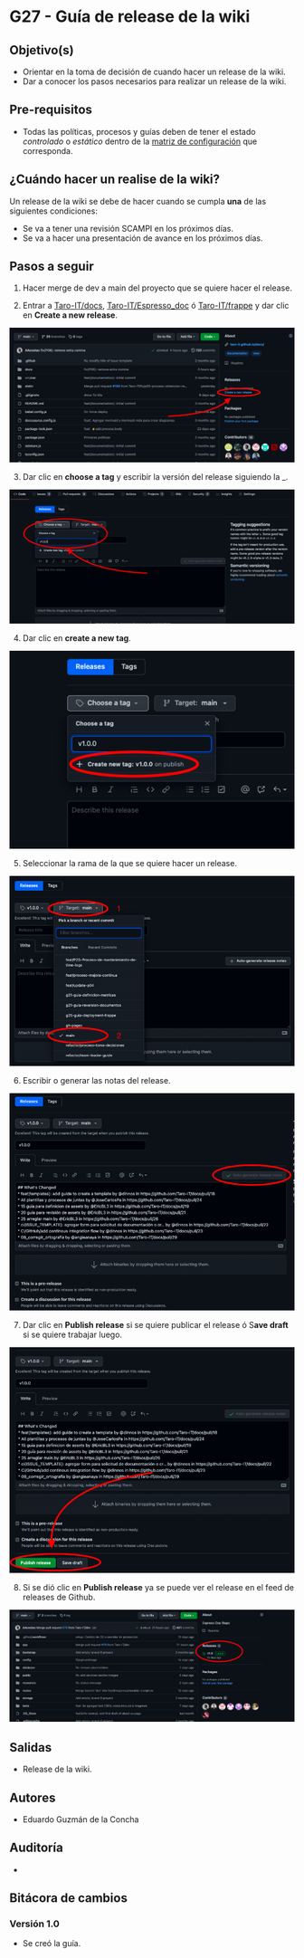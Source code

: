 # G27 - Guía de release de la wiki

## Objetivo(s)

- Orientar en la toma de decisión de cuando hacer un release de la wiki. 
- Dar a conocer los pasos necesarios para realizar un release de la wiki.

## Pre-requisitos

- Todas las políticas, procesos y guías deben de tener el estado _controlado_ o _estático_ dentro de la [matriz de configuración](https://docs.google.com/spreadsheets/d/13zfQpqBBmqAT_znf1N4ebV_jcLBpeh_gjq9eHpkdOhk/edit?usp=sharing "matriz de configuración") que corresponda. 

## ¿Cuándo hacer un realise de la wiki?
Un release de la wiki se debe de hacer cuando se cumpla **una** de las siguientes condiciones:
- Se va a tener una revisión SCAMPI en los próximos días.
- Se va a hacer una presentación de avance en los próximos días.

## Pasos a seguir

1. Hacer merge de dev a main del proyecto que se quiere hacer el release.

2. Entrar a [Taro-IT/docs](https://github.com/Taro-IT/docs "Taro-IT/docs"), [Taro-IT/Espresso_doc](https://github.com/Taro-IT/Espresso_doc "Taro-IT/Espresso_doc") ó [Taro-IT/frappe](https://github.com/Taro-IT/frappe "Taro-IT/frappe") y dar clic en **Create a new release**.

![image](../../static/img/guias/G27/g27-img-1.png)

3. Dar clic en **choose a tag** y escribir la versión del release siguiendo la _.

![image](../../static/img/guias/G27/g27-img-2.png)

4. Dar clic en **create a new tag**.

![image](../../static/img/guias/G27/g27-img-3.png)

5. Seleccionar la rama de la que se quiere hacer un release.

![image](../../static/img/guias/G27/g27-img-4.png)

6. Escribir o generar las notas del release.

![image](../../static/img/guias/G27/g27-img-5.png)

7. Dar clic en **Publish release** si se quiere publicar el release ó S**ave draft** si se quiere trabajar luego. 

![image](../../static/img/guias/G27/g27-img-6.png)

8. Si se dió clic en **Publish release** ya se puede ver el release en el feed de releases de Github. 

![image](../../static/img/guias/G27/g27-img-7.png)

## Salidas

- Release de la wiki.

## Autores

- Eduardo Guzmán de la Concha

## Auditoría
-
## Bitácora de cambios

### Versión 1.0
- Se creó la guía.